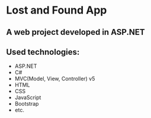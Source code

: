 # Lost and Found App 
## A web project developed in ASP.NET 

## Used technologies:
- ASP.NET
- C#
- MVC(Model, View, Controller) v5
- HTML
- CSS
- JavaScript
- Bootstrap
- etc.
